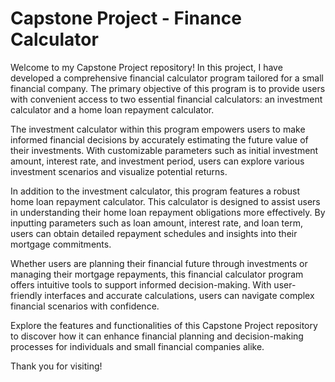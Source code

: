 # Capstone Project - Finance Calculator 
Welcome to my Capstone Project repository! In this project, I have developed a comprehensive financial calculator program tailored for a small financial company. The primary objective of this program is to provide users with convenient access to two essential financial calculators: an investment calculator and a home loan repayment calculator.

The investment calculator within this program empowers users to make informed financial decisions by accurately estimating the future value of their investments. With customizable parameters such as initial investment amount, interest rate, and investment period, users can explore various investment scenarios and visualize potential returns.

In addition to the investment calculator, this program features a robust home loan repayment calculator. This calculator is designed to assist users in understanding their home loan repayment obligations more effectively. By inputting parameters such as loan amount, interest rate, and loan term, users can obtain detailed repayment schedules and insights into their mortgage commitments.

Whether users are planning their financial future through investments or managing their mortgage repayments, this financial calculator program offers intuitive tools to support informed decision-making. With user-friendly interfaces and accurate calculations, users can navigate complex financial scenarios with confidence.

Explore the features and functionalities of this Capstone Project repository to discover how it can enhance financial planning and decision-making processes for individuals and small financial companies alike. 

Thank you for visiting!
